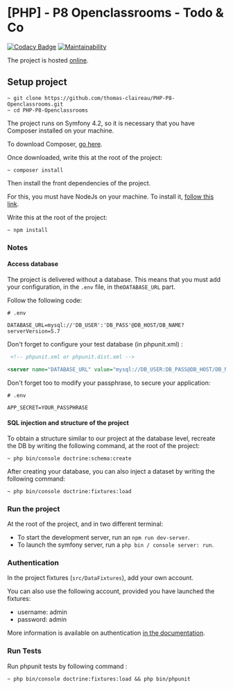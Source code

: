 # [PHP] - P8 Openclassrooms - Todo & Co

[![Codacy Badge](https://api.codacy.com/project/badge/Grade/8d419ad43d7f4a089a22d7dd81f265e1)](https://www.codacy.com/manual/thomas-claireau/PHP-P8-Openclassrooms?utm_source=github.com&utm_medium=referral&utm_content=thomas-claireau/PHP-P8-Openclassrooms&utm_campaign=Badge_Grade)
[![Maintainability](https://api.codeclimate.com/v1/badges/bf44758efb762dc82604/maintainability)](https://codeclimate.com/github/thomas-claireau/PHP-P8-Openclassrooms/maintainability)

The project is hosted [online](http://todoandco.thomas-claireau.fr/).

## Setup project

```text
~ git clone https://github.com/thomas-claireau/PHP-P8-Openclassrooms.git
~ cd PHP-P8-Openclassrooms
```

The project runs on Symfony 4.2, so it is necessary that you have Composer installed on your machine.

To download Composer, [go here](https://getcomposer.org/download/).

Once downloaded, write this at the root of the project:

```text
~ composer install
```

Then install the front dependencies of the project.

For this, you must have NodeJs on your machine. To install it, [follow this link](https://nodejs.org/en/download/).

Write this at the root of the project:

```text
~ npm install
```

### Notes

#### Access database

The project is delivered without a database. This means that you must add your configuration, in the `.env` file, in the`DATABASE_URL` part.

Follow the following code:

```text
# .env

DATABASE_URL=mysql://'DB_USER':'DB_PASS'@DB_HOST/DB_NAME?serverVersion=5.7
```

Don't forget to configure your test database (in phpunit.xml) :

```xml
 <!-- phpunit.xml or phpunit.dist.xml -->

<server name="DATABASE_URL" value="mysql://DB_USER:DB_PASS@DB_HOST/DB_NAME?serverVersion=5.7" />
```

Don't forget too to modify your passphrase, to secure your application:

```text
# .env

APP_SECRET=YOUR_PASSPHRASE
```

#### SQL injection and structure of the project

To obtain a structure similar to our project at the database level, recreate the DB by writing the following command, at the root of the project:

```text
~ php bin/console doctrine:schema:create
```

After creating your database, you can also inject a dataset by writing the following command:

```text
~ php bin/console doctrine:fixtures:load
```

### Run the project

At the root of the project, and in two different terminal:

-   To start the development server, run an `npm run dev-server`.
-   To launch the symfony server, run a `php bin / console server: run`.

### Authentication

In the project fixtures (`src/DataFixtures`), add your own account.

You can also use the following account, provided you have launched the fixtures:

-   username: admin
-   password: admin

More information is available on authentication [in the documentation](https://github.com/thomas-claireau/PHP-P8-Openclassrooms/wiki/Documentation).

### Run Tests

Run phpunit tests by following command :

```
~ php bin/console doctrine:fixtures:load && php bin/phpunit
```
